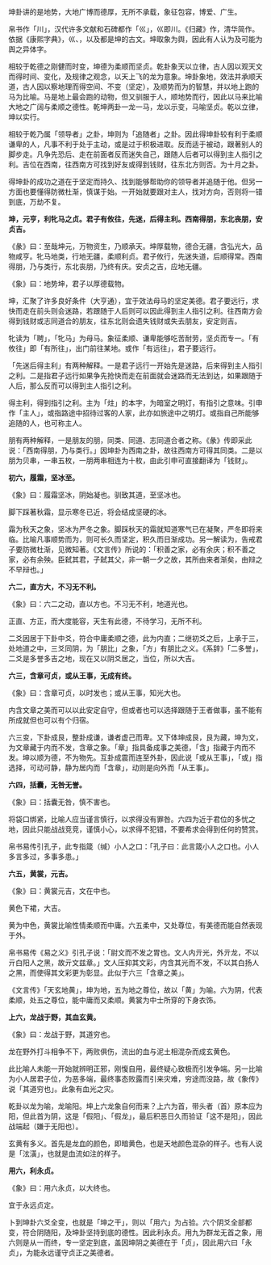
坤卦讲的是地势，大地广博而德厚，无所不承载，象征包容，博爱、广生。

帛书作「川」，汉代许多文献和石碑都作「巛」，巛即川。《归藏》作，清华简作。依据《康熙字典》，巛、，以及都是坤的古文。坤取象为舆，因此有人认为及可能为舆之异体字。

相较于乾德之刚健而时变，坤德为柔顺而坚贞。乾卦象天以立律，古人因以观天文而得时间、变化，及规律之观念，以天上飞的龙为意象。坤卦象地，效法并承顺天道，古人因以察地理而得空间、不变（坚定），及顺势而为的智慧，并以地上跑的马为比喻。马是地上最会跑的动物，但又驯服于人，顺地势而行，因此以马来比喻大地之广阔与柔顺之德性。乾坤两卦一龙一马，龙以示变，马喻坚贞。乾以立律，坤以实行。

相较于乾乃属「领导者」之卦，坤则为「追随者」之卦。因此得坤卦较有利于柔顺谦卑的人，凡事不利于处于主动，或是过于积极进取。反而适于被动，跟著别人的脚步走。凡争先恐后、走在前面者反而迷失自己，跟随人后者可以得到主人指引之利。吉位在西南，往西南方可找到好友或得到钱财，往东北方则否。为十月之卦。

得坤卦的成功之道在于坚定而持久、找到能够帮助你的领导者并追随于他。但另一方面也要懂得防微杜渐，慎谋于始。一开始就要跟对主人，找对方向，否则将一错到底，万劫不复。



**坤，元亨，利牝马之贞。君子有攸往，先迷，后得主利。西南得朋，东北丧朋，安贞吉。**

《彖》曰：至哉坤元，万物资生，乃顺承天。坤厚载物，德合无疆，含弘光大，品物咸亨。牝马地类，行地无疆，柔顺利贞。君子攸行，先迷失道，后顺得常。西南得朋，乃与类行，东北丧朋，乃终有庆。安贞之吉，应地无疆。

《象》曰：地势坤，君子以厚德载物。

坤，汇聚了许多良好条件（大亨通），宜于效法母马的坚定美德。君子要远行，求快而走在前头则会迷路，若跟随于人后则可以因此得到主人指引之利。往西南方会得到钱财或志同道合的朋友，往东北则会遗失钱财或失去朋友，安定则吉。

牝读为「聘」，「牝马」为母马。象征柔顺、谦卑能够吃苦耐劳，坚贞而专一。「有攸往」即「有所往」，出门前往某地。或作「有远往」，君子要远行。

「先迷后得主利」有两种解释。一是君子远行一开始先是迷路，后来得到主人指引之利。二是指君子远行如果争先抢快而走在前面就会迷路而无法到达，如果跟随于人后，那么反而可以得到主人指引之利。

得主利，得到指引之利。主为「炷」的本字，为暗室之明灯，有指引之意味。引申作「主人」，或指路途中招待过客的人家，此亦如旅途中之明灯。或指自己所能够追随的人，也可称主人。

朋有两种解释，一是朋友的朋，同类、同道、志同道合者之称。《彖》传即采此说：「西南得朋，乃与类行。」因坤卦为西南之卦，故往西南方可得其同类。二是以朋为贝串，一串五枚，一朋两串相连为十枚，由此引申可直接翻译为「钱财」。



**初六，履霜，坚冰至。**

《象》曰：履霜坚冰，阴始凝也。驯致其道，至坚冰也。

脚下踩著秋霜，显示寒冬已近，将会结成坚硬的冰。

霜为秋天之象，坚冰为严冬之象。脚踩秋天的霜就知道寒气已在凝聚，严冬即将来临。比喻凡事顺势而为，则可长久而坚定，积久而日渐成功。另一解读为，告戒君子要防微杜渐，见微知著。《文言传》所说的：「积善之家，必有余庆；积不善之家，必有余殃。臣弑其君，子弑其父，非一朝一夕之故，其所由来者渐矣，由辩之不早辩也。」



**六二，直方大，不习无不利。**

《象》曰：六二之动，直以方也。不习无不利，地道光也。

正直、方正，而大度能容，天生有此德，不待学习，无所不利。

二爻因居于下卦中爻，符合中庸柔顺之德，此为内直；二继初爻之后，上承于三，处地道之中，三爻同阴，为「朋比」之象，「方」有朋比之义。《系辞》「二多誉」，二爻是多誉多吉之地，现在又以阴爻居之，当位，所以大吉。



**六三，含章可贞，或从王事，无成有终。** 

《象》曰：含章可贞，以时发也；或从王事，知光大也。

内含文章之美而可以以此安定自守，但或者也可以选择跟随于王者做事，虽不能有所成就但也可以有个归宿。

六三变，下卦成艮，整卦成谦，谦者虚己而卑。又下体坤成艮，艮为藏，坤为文，为文章藏于内而不发，含章之象。「章」指具备成事之美德，「含」指藏于内而不发。坤以顺为德，不为物先。互卦成震而连至外卦，因此说「或从王事」，「或」指选择，可动可静，静为居内而「含章」，动则是向外而「从王事」。



**六四，括囊，无咎无誉。**

《象》曰：括囊无咎，慎不害也。

将袋口绑紧，比喻人应当谨言慎行，以求得没有罪咎。六四为近于君位的多忧之地，因此只能战战竞竞，谨慎小心，以求得不犯错，不要希求会得到任何的赞赏。

帛书易传引孔子，此专指箴（缄）小人之口：「孔子曰：此言箴小人之口也。小人多言多过，多事多患。」



**六五，黄裳，元吉。**

《象》曰：黄裳元吉，文在中也。

黄色下裙，大吉。

黄为中色，黄裳比喻性情柔顺而中庸。六五柔中，又处尊位，有美德而能自然表现于外。

帛书易传《易之义》引孔子说：「尉文而不发之胃也。文人内亓光，外亓龙，不以亓白阳人之黑，故亓文兹章。」文人压抑其文彩，内含其光而不发，不以其白扬人之黑，而使得其文彩更为彰显。此似于六三「含章之美」。

《文言传》「天玄地黄」，坤为地，五为地之尊位，故以「黄」为喻。六为阴，代表柔顺，处五之尊位，能中庸而又柔顺。黄裳为中士所穿的下身衣饰。



**上六，龙战于野，其血玄黄。**

《象》曰：龙战于野，其道穷也。

龙在野外打斗相争不下，两败俱伤，流出的血与泥土相混杂而成玄黄色。

此比喻人未能一开始就辨明正邪，刚愎自用，最终疑心致极而引发争端。另一比喻为小人居君子位，为恶多端，最终事态败露而引来灾难，穷途而没路，故《象传》说「其道穷也」。此象有血光之灾。

乾卦以龙为喻，龙喻阳。坤上六龙象自何而来？上六为首，带头者（首）原本应为阳，但此首为阴，这是「假阳」、「假龙」，最后积恶日久而验证「这不是阳」，因此战端起（嫌于无阳也）。

玄黄有多义。首先是龙血的颜色，即暗黄色，也是天地颜色混杂的样子。也有人说是「泫潢」，也就是血流如注的样子。



**用六，利永贞。**

《象》曰：用六永贞，以大终也。

宜于永远贞定。

卜到坤卦六爻全变，也就是「坤之干」，则以「用六」为占验。六个阴爻全部都变，符合阴随阳，及坤卦坚持到底的德性。因此利永贞。用九为群龙无首之象，用六则是从一而终，专一坚定到底，盖因坤阴之美德在于「贞」，因此用六曰「永贞」，为能永远谨守贞正之美德者。